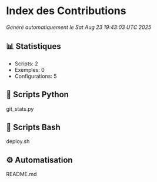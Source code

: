 # Index des Contributions

*Généré automatiquement le Sat Aug 23 19:43:03 UTC 2025*

## 📊 Statistiques
- Scripts: 2
- Exemples: 0
- Configurations: 5

## 🐍 Scripts Python
git_stats.py

## 🔧 Scripts Bash
deploy.sh

## ⚙️ Automatisation
README.md
